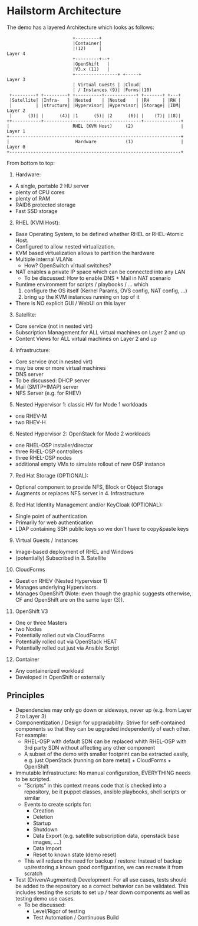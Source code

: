 # Hailstorm Architecture

The demo has a layered Architecture which looks as follows:

                             +---------+
                             |Container|
                             |(12)     |                                  Layer 4
                             +---------+--+
                             |OpenShift   |
                             |V3.x (11)   |
                             +----------------+ +-----+                   Layer 3
                             | Virtual Guests | |Cloud|                  
                             | / Instances (9)| |Forms|(10)
     +---------+ +---------+ +----------+------------+ +-------+ +---+
     |Satellite| |Infra-   | |Nested    | |Nested    | |RH     | |RH |
     |         | |structure| |Hypervisor| |Hypervisor| |Storage| |IDM|    Layer 2
     |      (3)| |      (4)| |1      (5)| |2      (6)| |    (7)| |(8)|
    ++-----------+-------------------------------------+--------------+
    |                        RHEL (KVM Host)     (2)                  |   Layer 1
    +-----------------------------------------------------------------+
    |                         Hardware           (1)                  |   Layer 0
    +-----------------------------------------------------------------+


From bottom to top:

1. Hardware:
  - A single, portable 2 HU server
  - plenty of CPU cores
  - plenty of RAM
  - RAID6 protected storage
  - Fast SSD storage
2. RHEL (KVM Host):
  - Base Operating System, to be defined whether RHEL or RHEL-Atomic Host.
  - Configured to allow nested virtualization.
  - KVM based virtualization allows to partition the hardware
  - Multiple internal VLANs
    - How? OpenSwitch virtual switches?
  - NAT enables a private IP space which can be connected into any LAN
    - To be discussed: How to enable DNS + Mail in NAT scenario
  - Runtime environment for scripts / playbooks / ... which
    1. configure the OS itself (Kernel Params, OVS config, NAT config, ...)
    2. bring up the KVM instances running on top of it
  - There is NO explicit GUI / WebUI on this layer
3. Satellite:
  - Core service (not in nested virt)
  - Subscription Management for ALL virtual machines on Layer 2 and up
  - Content Views for ALL virtual machines on Layer 2 and up
4. Infrastructure:
  - Core service (not in nested virt)
  - may be one or more virtual machines
  - DNS server
  - To be discussed: DHCP server
  - Mail (SMTP+IMAP) server
  - NFS Server (e.g. for RHEV)
5. Nested Hypervisor 1: classic HV for Mode 1 workloads
  - one RHEV-M
  - two RHEV-H
6. Nested Hypervisor 2: OpenStack for Mode 2 workloads
  - one RHEL-OSP installer/director
  - three RHEL-OSP controllers
  - three RHEL-OSP nodes
  - additional empty VMs to simulate rollout of new OSP instance
7. Red Hat Storage (OPTIONAL):
  - Optional component to provide NFS, Block or Object Storage
  - Augments or replaces NFS server in 4. Infrastructure
8. Red Hat Identity Management and/or KeyCloak (OPTIONAL):
  - Single point of authentication
  - Primarily for web authentication
  - LDAP containing SSH public keys so we don't have to copy&paste keys
9. Virtual Guests / Instances
  - Image-based deployment of RHEL and Windows
  - (potentially) Subscribed in 3. Satellite
10. CloudForms
  - Guest on RHEV (Nested Hypervisor 1)
  - Manages underlying Hypervisors
  - Manages OpenShift (Note: even though the graphic suggests otherwise, CF and OpenShift are on the same layer (3)).
11. OpenShift V3
  - One or three Masters
  - two Nodes
  - Potentially rolled out via CloudForms
  - Potentially rolled out via OpenStack HEAT
  - Potentially rolled out just via Ansible Script
12. Container
  - Any containerized workload
  - Developed in OpenShift or externally

## Principles
- Dependencies may only go down or sideways, never up (e.g. from Layer 2 to Layer 3)
- Componentization / Design for upgradability: Strive for self-contained components so that they can be upgraded independently of each other. For example:
  - RHEL-OSP with default SDN can be replaced whith RHEL-OSP with 3rd party SDN without affecting any other component
  - A subset of the demo with smaller footprint can be extracted easily, e.g. just OpenStack (running on bare metal) + CloudForms + OpenShift
- Immutable Infrastructure: No manual configuration, EVERYTHING needs to be scripted.
  - "Scripts" in this context means code that is checked into a repository,
  be it puppet classes, ansible playbooks, shell scripts or similar
  - Events to create scripts for:
    - Creation
    - Deletion
    - Startup
    - Shutdown
    - Data Export (e.g. satellite subscription data, openstack base images, ....)
    - Data Import
    - Reset to known state (demo reset)
  - This will reduce the need for backup / restore: Instead of backup up/restoring a known good configuration, we can recreate it from scratch
- Test (Driven/Augmented) Development: For all use cases, tests should be added
to the repository so a correct behavior can be validated. This includes testing the scripts to set up / tear down components as well as testing demo use cases.
  - To be discussed:
    - Level/Rigor of testing
    - Test Automation / Continuous Build
